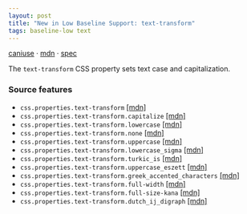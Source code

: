 ```yaml
---
layout: post
title: "New in Low Baseline Support: text-transform"
tags: baseline-low text
---
```


[caniuse](https://caniuse.com/?search=text-transform) · [mdn](https://developer.mozilla.org/en-US/search?q=text-transform) · [spec](https://drafts.csswg.org/css-text-4/#text-transform-property)

The `text-transform` CSS property sets text case and capitalization.

### Source features

- ``css.properties.text-transform`` [[mdn]](https://developer.mozilla.org/en-US/search?q=css.properties.text-transform)
- ``css.properties.text-transform.capitalize`` [[mdn]](https://developer.mozilla.org/en-US/search?q=css.properties.text-transform.capitalize)
- ``css.properties.text-transform.lowercase`` [[mdn]](https://developer.mozilla.org/en-US/search?q=css.properties.text-transform.lowercase)
- ``css.properties.text-transform.none`` [[mdn]](https://developer.mozilla.org/en-US/search?q=css.properties.text-transform.none)
- ``css.properties.text-transform.uppercase`` [[mdn]](https://developer.mozilla.org/en-US/search?q=css.properties.text-transform.uppercase)
- ``css.properties.text-transform.lowercase_sigma`` [[mdn]](https://developer.mozilla.org/en-US/search?q=css.properties.text-transform.lowercase_sigma)
- ``css.properties.text-transform.turkic_is`` [[mdn]](https://developer.mozilla.org/en-US/search?q=css.properties.text-transform.turkic_is)
- ``css.properties.text-transform.uppercase_eszett`` [[mdn]](https://developer.mozilla.org/en-US/search?q=css.properties.text-transform.uppercase_eszett)
- ``css.properties.text-transform.greek_accented_characters`` [[mdn]](https://developer.mozilla.org/en-US/search?q=css.properties.text-transform.greek_accented_characters)
- ``css.properties.text-transform.full-width`` [[mdn]](https://developer.mozilla.org/en-US/search?q=css.properties.text-transform.full-width)
- ``css.properties.text-transform.full-size-kana`` [[mdn]](https://developer.mozilla.org/en-US/search?q=css.properties.text-transform.full-size-kana)
- ``css.properties.text-transform.dutch_ij_digraph`` [[mdn]](https://developer.mozilla.org/en-US/search?q=css.properties.text-transform.dutch_ij_digraph)
